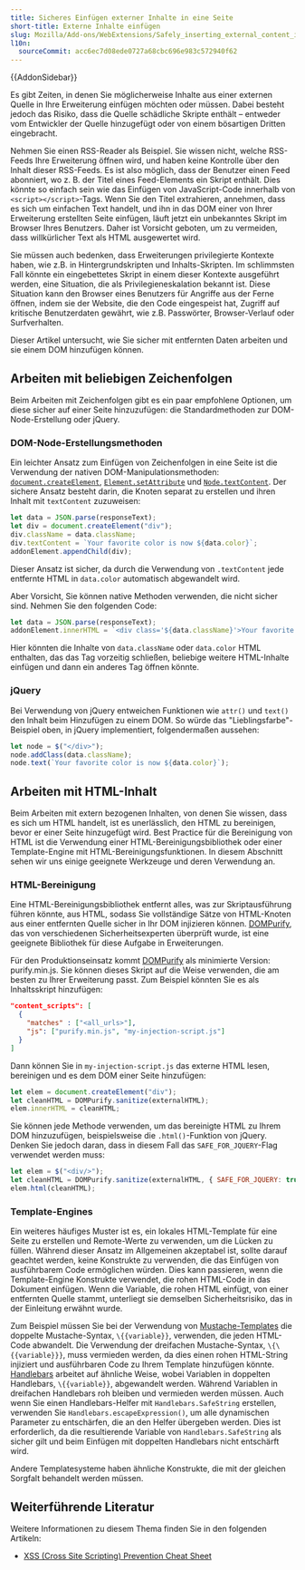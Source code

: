 ```yaml
---
title: Sicheres Einfügen externer Inhalte in eine Seite
short-title: Externe Inhalte einfügen
slug: Mozilla/Add-ons/WebExtensions/Safely_inserting_external_content_into_a_page
l10n:
  sourceCommit: acc6ec7d08ede0727a68cbc696e983c572940f62
---
```


{{AddonSidebar}}

Es gibt Zeiten, in denen Sie möglicherweise Inhalte aus einer externen Quelle in Ihre Erweiterung einfügen möchten oder müssen. Dabei besteht jedoch das Risiko, dass die Quelle schädliche Skripte enthält – entweder vom Entwickler der Quelle hinzugefügt oder von einem bösartigen Dritten eingebracht.

Nehmen Sie einen RSS-Reader als Beispiel. Sie wissen nicht, welche RSS-Feeds Ihre Erweiterung öffnen wird, und haben keine Kontrolle über den Inhalt dieser RSS-Feeds. Es ist also möglich, dass der Benutzer einen Feed abonniert, wo z. B. der Titel eines Feed-Elements ein Skript enthält. Dies könnte so einfach sein wie das Einfügen von JavaScript-Code innerhalb von `<script></script>`-Tags. Wenn Sie den Titel extrahieren, annehmen, dass es sich um einfachen Text handelt, und ihn in das DOM einer von Ihrer Erweiterung erstellten Seite einfügen, läuft jetzt ein unbekanntes Skript im Browser Ihres Benutzers. Daher ist Vorsicht geboten, um zu vermeiden, dass willkürlicher Text als HTML ausgewertet wird.

Sie müssen auch bedenken, dass Erweiterungen privilegierte Kontexte haben, wie z.B. in Hintergrundskripten und Inhalts-Skripten. Im schlimmsten Fall könnte ein eingebettetes Skript in einem dieser Kontexte ausgeführt werden, eine Situation, die als Privilegieneskalation bekannt ist. Diese Situation kann den Browser eines Benutzers für Angriffe aus der Ferne öffnen, indem sie der Website, die den Code eingespeist hat, Zugriff auf kritische Benutzerdaten gewährt, wie z.B. Passwörter, Browser-Verlauf oder Surfverhalten.

Dieser Artikel untersucht, wie Sie sicher mit entfernten Daten arbeiten und sie einem DOM hinzufügen können.

## Arbeiten mit beliebigen Zeichenfolgen

Beim Arbeiten mit Zeichenfolgen gibt es ein paar empfohlene Optionen, um diese sicher auf einer Seite hinzuzufügen: die Standardmethoden zur DOM-Node-Erstellung oder jQuery.

### DOM-Node-Erstellungsmethoden

Ein leichter Ansatz zum Einfügen von Zeichenfolgen in eine Seite ist die Verwendung der nativen DOM-Manipulationsmethoden: [`document.createElement`](/de/docs/Web/API/Document/createElement), [`Element.setAttribute`](/de/docs/Web/API/Element/setAttribute) und [`Node.textContent`](/de/docs/Web/API/Node/textContent). Der sichere Ansatz besteht darin, die Knoten separat zu erstellen und ihren Inhalt mit `textContent` zuzuweisen:

```js example-good
let data = JSON.parse(responseText);
let div = document.createElement("div");
div.className = data.className;
div.textContent = `Your favorite color is now ${data.color}`;
addonElement.appendChild(div);
```

Dieser Ansatz ist sicher, da durch die Verwendung von `.textContent` jede entfernte HTML in `data.color` automatisch abgewandelt wird.

Aber Vorsicht, Sie können native Methoden verwenden, die nicht sicher sind. Nehmen Sie den folgenden Code:

```js example-bad
let data = JSON.parse(responseText);
addonElement.innerHTML = `<div class='${data.className}'>Your favorite color is now ${data.color}</div>`;
```

Hier könnten die Inhalte von `data.className` oder `data.color` HTML enthalten, das das Tag vorzeitig schließen, beliebige weitere HTML-Inhalte einfügen und dann ein anderes Tag öffnen könnte.

### jQuery

Bei Verwendung von jQuery entweichen Funktionen wie `attr()` und `text()` den Inhalt beim Hinzufügen zu einem DOM. So würde das "Lieblingsfarbe"-Beispiel oben, in jQuery implementiert, folgendermaßen aussehen:

```js example-good
let node = $("</div>");
node.addClass(data.className);
node.text(`Your favorite color is now ${data.color}`);
```

## Arbeiten mit HTML-Inhalt

Beim Arbeiten mit extern bezogenen Inhalten, von denen Sie wissen, dass es sich um HTML handelt, ist es unerlässlich, den HTML zu bereinigen, bevor er einer Seite hinzugefügt wird. Best Practice für die Bereinigung von HTML ist die Verwendung einer HTML-Bereinigungsbibliothek oder einer Template-Engine mit HTML-Bereinigungsfunktionen. In diesem Abschnitt sehen wir uns einige geeignete Werkzeuge und deren Verwendung an.

### HTML-Bereinigung

Eine HTML-Bereinigungsbibliothek entfernt alles, was zur Skriptausführung führen könnte, aus HTML, sodass Sie vollständige Sätze von HTML-Knoten aus einer entfernten Quelle sicher in Ihr DOM injizieren können. [DOMPurify](https://github.com/cure53/DOMPurify), das von verschiedenen Sicherheitsexperten überprüft wurde, ist eine geeignete Bibliothek für diese Aufgabe in Erweiterungen.

Für den Produktionseinsatz kommt [DOMPurify](https://github.com/cure53/DOMPurify) als minimierte Version: purify.min.js. Sie können dieses Skript auf die Weise verwenden, die am besten zu Ihrer Erweiterung passt. Zum Beispiel könnten Sie es als Inhaltsskript hinzufügen:

```json
"content_scripts": [
  {
    "matches" : ["<all_urls>"],
    "js": ["purify.min.js", "my-injection-script.js"]
  }
]
```

Dann können Sie in `my-injection-script.js` das externe HTML lesen, bereinigen und es dem DOM einer Seite hinzufügen:

```js
let elem = document.createElement("div");
let cleanHTML = DOMPurify.sanitize(externalHTML);
elem.innerHTML = cleanHTML;
```

Sie können jede Methode verwenden, um das bereinigte HTML zu Ihrem DOM hinzuzufügen, beispielsweise die `.html()`-Funktion von jQuery. Denken Sie jedoch daran, dass in diesem Fall das `SAFE_FOR_JQUERY`-Flag verwendet werden muss:

```js
let elem = $("<div/>");
let cleanHTML = DOMPurify.sanitize(externalHTML, { SAFE_FOR_JQUERY: true });
elem.html(cleanHTML);
```

### Template-Engines

Ein weiteres häufiges Muster ist es, ein lokales HTML-Template für eine Seite zu erstellen und Remote-Werte zu verwenden, um die Lücken zu füllen. Während dieser Ansatz im Allgemeinen akzeptabel ist, sollte darauf geachtet werden, keine Konstrukte zu verwenden, die das Einfügen von ausführbarem Code ermöglichen würden. Dies kann passieren, wenn die Template-Engine Konstrukte verwendet, die rohen HTML-Code in das Dokument einfügen. Wenn die Variable, die rohen HTML einfügt, von einer entfernten Quelle stammt, unterliegt sie demselben Sicherheitsrisiko, das in der Einleitung erwähnt wurde.

Zum Beispiel müssen Sie bei der Verwendung von [Mustache-Templates](https://mustache.github.io/) die doppelte Mustache-Syntax, `\{{variable}}`, verwenden, die jeden HTML-Code abwandelt. Die Verwendung der dreifachen Mustache-Syntax, `\{\{{variable}}}`, muss vermieden werden, da dies einen rohen HTML-String injiziert und ausführbaren Code zu Ihrem Template hinzufügen könnte. [Handlebars](https://handlebarsjs.com/) arbeitet auf ähnliche Weise, wobei Variablen in doppelten Handlebars, `\{{variable}}`, abgewandelt werden. Während Variablen in dreifachen Handlebars roh bleiben und vermieden werden müssen. Auch wenn Sie einen Handlebars-Helfer mit `Handlebars.SafeString` erstellen, verwenden Sie `Handlebars.escapeExpression()`, um alle dynamischen Parameter zu entschärfen, die an den Helfer übergeben werden. Dies ist erforderlich, da die resultierende Variable von `Handlebars.SafeString` als sicher gilt und beim Einfügen mit doppelten Handlebars nicht entschärft wird.

Andere Templatesysteme haben ähnliche Konstrukte, die mit der gleichen Sorgfalt behandelt werden müssen.

## Weiterführende Literatur

Weitere Informationen zu diesem Thema finden Sie in den folgenden Artikeln:

- [XSS (Cross Site Scripting) Prevention Cheat Sheet](https://owasp.org/www-community/xss-filter-evasion-cheatsheet)
